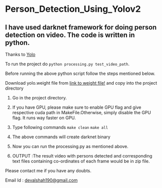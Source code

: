 # Person_Detection_Using_Yolov2

## I have used darknet framework for doing person detection on video. The code is written in python.

Thanks to [Yolo](https://pjreddie.com/darknet/yolo/)

To run the project do `python processing.py test_video_path`. 

Before running the above python script follow the steps mentioned below.

Download yolo.weight file from [link to weight file!](https://drive.google.com/open?id=1zcNrabxm78KcXoISbuM06S7GF13t9u7j) and copy into the project directory

1. Go in the project directory.

2. If you have GPU, please make sure to enable GPU flag and give respective cuda path in MakeFile.Otherwise, simply disable the GPU flag. It runs way faster on GPU.

3. Type following commands
	`make clean`
	`make all`

4. The above commands will create darknet binary

5. Now you can run the processing.py as mentioned above.

6. OUTPUT :The result video with persons detected and corresponding text files containing co-ordinates of each frame would be in zip file.

Please contact me if you have any doubts.

Email Id : devalshah190@gmail.com

